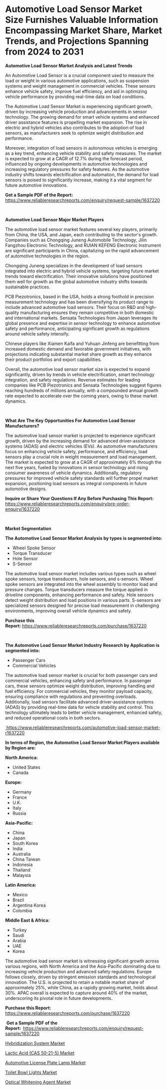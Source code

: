 <p><h1>Automotive Load Sensor Market Size Furnishes Valuable Information Encompassing Market Share, Market Trends, and Projections Spanning from 2024 to 2031</h1></p><p><strong>Automotive Load Sensor Market Analysis and Latest Trends</strong></p>
<p><p>An Automotive Load Sensor is a crucial component used to measure the load or weight in various automotive applications, such as suspension systems and weight management in commercial vehicles. These sensors enhance vehicle safety, improve fuel efficiency, and aid in optimizing vehicle performance by providing real-time data on load conditions. </p><p>The Automotive Load Sensor Market is experiencing significant growth, driven by increasing vehicle production and advancements in sensor technology. The growing demand for smart vehicle systems and enhanced driver assistance features is propelling market expansion. The rise in electric and hybrid vehicles also contributes to the adoption of load sensors, as manufacturers seek to optimize weight distribution and performance.</p><p>Moreover, integration of load sensors in autonomous vehicles is emerging as a key trend, enhancing vehicle stability and safety measures. The market is expected to grow at a CAGR of 12.7% during the forecast period, influenced by ongoing developments in automotive technologies and increasing regulatory pressures for safety features. As the automotive industry shifts towards electrification and automation, the demand for load sensors is poised to significantly increase, making it a vital segment for future automotive innovations.</p></p>
<p><strong>Get a Sample PDF of the Report:&nbsp;</strong> <a href="https://www.reliableresearchreports.com/enquiry/request-sample/1637220">https://www.reliableresearchreports.com/enquiry/request-sample/1637220</a></p>
<p>&nbsp;</p>
<p><strong>Automotive Load Sensor Major Market Players</strong></p>
<p><p>The automotive load sensor market features several key players, primarily from China, the USA, and Japan, each contributing to the sector's growth. Companies such as Chongqing Juneng Automobile Technology, Jilin Fangzhou Electronic Technology, and RUIAN KEFENG Electronic Instrument are significant participants in China, capitalizing on the rapid advancement of automotive technologies in the region.</p><p>Chongqing Juneng specializes in the development of load sensors integrated into electric and hybrid vehicle systems, targeting future market trends toward electrification. Their innovative solutions have positioned them well for growth as the global automotive industry shifts towards sustainable practices.</p><p>PCB Piezotronics, based in the USA, holds a strong foothold in precision measurement technology and has been diversifying its product range to include advanced automotive load sensors. Their focus on R&D and high-quality manufacturing ensures they remain competitive in both domestic and international markets. Sensata Technologies from Japan leverages its global presence and expertise in sensor technology to enhance automotive safety and performance, anticipating significant growth as regulations around vehicle safety intensify.</p><p>Chinese players like Xiamen Kaifa and Yuhuan Jinfeng are benefitting from increased domestic demand and favorable government initiatives, with projections indicating substantial market share growth as they enhance their product portfolios and export capabilities. </p><p>Overall, the automotive load sensor market size is expected to expand significantly, driven by trends in vehicle electrification, smart technology integration, and safety regulations. Revenue estimates for leading companies like PCB Piezotronics and Sensata Technologies suggest figures reaching hundreds of millions annually, with a compounded annual growth rate expected to accelerate over the coming years, owing to these market dynamics.</p></p>
<p>&nbsp;</p>
<p><strong>What Are The Key Opportunities For Automotive Load Sensor Manufacturers?</strong></p>
<p><p>The automotive load sensor market is projected to experience significant growth, driven by the increasing demand for advanced driver-assistance systems (ADAS) and electric vehicles (EVs). As automotive manufacturers focus on enhancing vehicle safety, performance, and efficiency, load sensors play a crucial role in weight measurement and load management. The market is expected to grow at a CAGR of approximately 6% through the next five years, fueled by innovations in sensor technology and rising consumer awareness of vehicle dynamics. Additionally, regulatory pressures for improved vehicle safety standards will further propel market expansion, positioning load sensors as integral components in future automotive designs.</p></p>
<p><strong>Inquire or Share Your Questions If Any Before Purchasing This Report:</strong> <a href="https://www.reliableresearchreports.com/enquiry/pre-order-enquiry/1637220">https://www.reliableresearchreports.com/enquiry/pre-order-enquiry/1637220</a></p>
<p>&nbsp;</p>
<p><strong>Market Segmentation</strong></p>
<p><strong>The Automotive Load Sensor Market Analysis by types is segmented into:</strong></p>
<p><ul><li>Wheel Spoke Sensor</li><li>Torque Transducer</li><li>Hole Sensor</li><li>S-Sensor</li></ul></p>
<p><p>The automotive load sensor market includes various types such as wheel spoke sensors, torque transducers, hole sensors, and s-sensors. Wheel spoke sensors are integrated into the wheel assembly to monitor load and pressure changes. Torque transducers measure the torque applied in driveline components, enhancing performance and safety. Hole sensors detect weight distribution and load positions in various parts. S-sensors are specialized sensors designed for precise load measurement in challenging environments, improving overall vehicle dynamics and safety.</p></p>
<p><strong>Purchase this Report:&nbsp;</strong><a href="https://www.reliableresearchreports.com/purchase/1637220">https://www.reliableresearchreports.com/purchase/1637220</a></p>
<p>&nbsp;</p>
<p><strong>The Automotive Load Sensor Market Industry Research by Application is segmented into:</strong></p>
<p><ul><li>Passenger Cars</li><li>Commercial Vehicles</li></ul></p>
<p><p>The automotive load sensor market is crucial for both passenger cars and commercial vehicles, enhancing safety and performance. In passenger cars, these sensors optimize weight distribution, improving handling and fuel efficiency. For commercial vehicles, they monitor payload capacity, ensuring compliance with regulations and preventing overloads. Additionally, load sensors facilitate advanced driver-assistance systems (ADAS) by providing real-time data for vehicle stability and control. This technology ultimately leads to better vehicle management, enhanced safety, and reduced operational costs in both sectors.</p></p>
<p><a href="https://www.reliableresearchreports.com/automotive-load-sensor-market-r1637220">&nbsp;https://www.reliableresearchreports.com/automotive-load-sensor-market-r1637220</a></p>
<p><strong>In terms of Region, the Automotive Load Sensor Market Players available by Region are:</strong></p>
<p>
    <p> <strong> North America: </strong>
        <ul>
            <li>United States</li>
            <li>Canada</li>
        </ul>
        </p> 
    <p> <strong> Europe: </strong>
        <ul>
            <li>Germany</li>
            <li>France</li>
            <li>U.K.</li>
            <li>Italy</li>
            <li>Russia</li>
        </ul>
        </p> 
    <p> <strong> Asia-Pacific: </strong>
        <ul>
            <li>China</li>
            <li>Japan</li>
            <li>South Korea</li>
            <li>India</li>
            <li>Australia</li>
            <li>China Taiwan</li>
            <li>Indonesia</li>
            <li>Thailand</li>
            <li>Malaysia</li>
        </ul>
        </p> 
    <p> <strong> Latin America: </strong>
        <ul>
            <li>Mexico</li>
            <li>Brazil</li>
            <li>Argentina Korea</li>
            <li>Colombia</li>
        </ul>
        </p> 
    <p> <strong> Middle East & Africa: </strong>
        <ul>
            <li>Turkey</li>
            <li>Saudi</li>
            <li>Arabia</li>
            <li>UAE</li>
            <li>Korea</li>
        </ul>
    </p>
    </p>
<p><p>The automotive load sensor market is witnessing significant growth across various regions, with North America and the Asia-Pacific dominating due to increasing vehicle production and advanced safety regulations. Europe follows closely, driven by stringent emission standards and technological innovation. The U.S. is projected to retain a notable market share of approximately 25%, while China, as a rapidly growing market, holds about 30%. APAC overall is expected to capture around 40% of the market, underscoring its pivotal role in future developments.</p></p>
<p><strong>Purchase this Report: </strong><a href="https://www.reliableresearchreports.com/purchase/1637220">https://www.reliableresearchreports.com/purchase/1637220</a></p>
<p>&nbsp;<strong>Get a Sample PDF of the Report:&nbsp;&nbsp;</strong><a href="https://www.reliableresearchreports.com/enquiry/request-sample/1637220">https://www.reliableresearchreports.com/enquiry/request-sample/1637220</a></p>
<p><strong></strong></p>
<p><p><a href="https://www.linkedin.com/pulse/deep-dive-hybridization-system-market-itstrends-segmentation-4s2ge?trackingId=%2F8ld2NEdRIOgBZIDaXwvew%3D%3D">Hybridization System Market</a></p><p><a href="https://medium.com/@jrkwbqgj37/how-the-lactic-acid-cas-50-21-5-market-will-be-evolved-3c71df16a6a1">Lactic Acid (CAS 50-21-5) Market</a></p><p><a href="https://github.com/MarlinNader2023/Market-Research-Report-List-1/blob/main/automotive-license-plate-lamp-market.md">Automotive License Plate Lamp Market</a></p><p><a href="https://issuu.com/reportprime-2/docs/toilet-bowl-lights-market-size-2030_f785d1a66d59af">Toilet Bowl Lights Market</a></p><p><a href="https://medium.com/@jrkwbqgj37/what-are-the-current-and-future-prospects-for-the-optical-whitening-agent-market-bd380bde9cfe?postPublishedType=repub">Optical Whitening Agent Market</a></p></p>